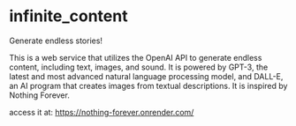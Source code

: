 # infinite_content
Generate endless stories!

This is a web service that utilizes the OpenAI API to generate endless content, including text, images, and sound. It is powered by GPT-3, the latest and most advanced natural language processing model, and DALL-E, an AI program that creates images from textual descriptions.
It is inspired by Nothing Forever.

access it at: https://nothing-forever.onrender.com/
